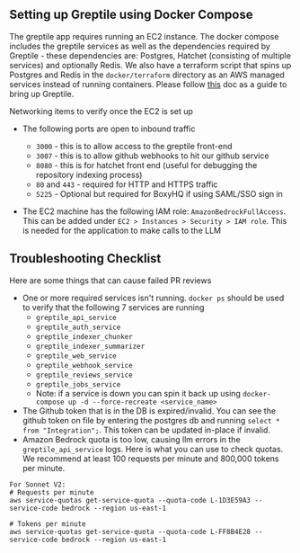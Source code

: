 ## Setting up Greptile using Docker Compose

The greptile app requires running an EC2 instance. The docker compose includes the greptile services as well as the dependencies required by Greptile - these dependencies are: Postgres, Hatchet (consisting of multiple services) and optionally Redis. We also have a terraform script that spins up Postgres and Redis in the `docker/terraform` directory as an AWS managed services instead of running containers. 
Please follow [this](https://github.com/greptileai/akupara/blob/main/docker/terraform/README-TF.md) doc as a guide to bring up Greptile.


Networking items to verify once the EC2 is set up

- The following ports are open to inbound traffic
    - `3000` - this is to allow access to the greptile front-end
    - `3007` - this is to allow github webhooks to hit our github service
    - `8080` - this is for hatchet front end (useful for debugging the repository indexing process)
    - `80` and `443` - required for HTTP and HTTPS traffic
    - `5225` - Optional but required for BoxyHQ if using SAML/SSO sign in
 
- The EC2 machine has the following IAM role: `AmazonBedrockFullAccess`. This can be added under `EC2 > Instances > Security > IAM role`. This is needed for the application to make calls to the LLM

## Troubleshooting Checklist
Here are some things that can cause failed PR reviews
- One or more required services isn't running. `docker ps` should be used to verify that the following 7 services are running
   - `greptile_api_service`
   - `greptile_auth_service`
   - `greptile_indexer_chunker`
   - `greptile_indexer_summarizer`
   - `greptile_web_service`
   - `greptile_webhook_service`
   - `greptile_reviews_service`
   - `greptile_jobs_service`
   - Note: if a service is down you can spin it back up using `docker-compose up -d --force-recreate <service_name>`
- The Github token that is in the DB is expired/invalid. You can see the github token on file by entering the postgres db and running `select * from "Integration";`. This token can be updated in-place if invalid.
- Amazon Bedrock quota is too low, causing llm errors in the `greptile_api_service` logs. Here is what you can use to check quotas. We recommend at least 100 requests per minute and 800,000 tokens per minute.

```
For Sonnet V2:
# Requests per minute
aws service-quotas get-service-quota --quota-code L-1D3E59A3 --service-code bedrock --region us-east-1

# Tokens per minute
aws service-quotas get-service-quota --quota-code L-FF8B4E28 --service-code bedrock --region us-east-1
```
